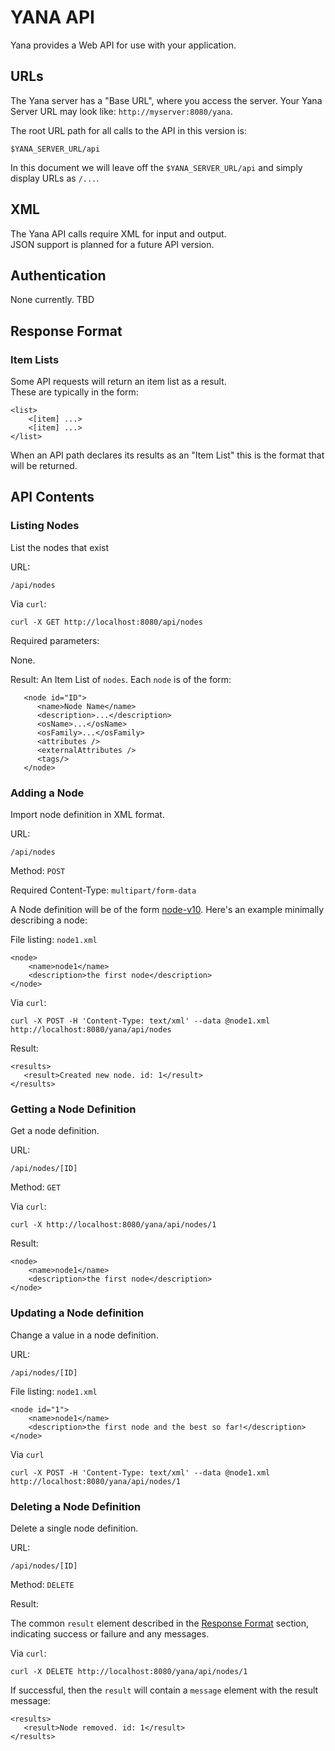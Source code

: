 # YANA API

Yana provides a Web API for use with your application.
 
## URLs

The Yana server has a "Base URL", where you access the server. 
Your Yana Server URL may look like: `http://myserver:8080/yana`.

The root URL path for all calls to the API in this version is:

    $YANA_SERVER_URL/api

In this document we will leave off the `$YANA_SERVER_URL/api` 
and simply display URLs as `/...`.

## XML

The Yana API calls require XML for input and output.  
JSON support is planned for a future API version.

## Authentication

None currently. TBD

## Response Format

### Item Lists ###

Some API requests will return an item list as a result.  
These are typically in the form:

    <list>
        <[item] ...>
        <[item] ...>
    </list>

When an API path declares its results as an "Item List" this 
is the format that will be returned.


## API Contents

### Listing Nodes

List the nodes that exist

URL:

    /api/nodes

Via `curl`:

    curl -X GET http://localhost:8080/api/nodes

Required parameters:

None.

Result: An Item List of `nodes`. Each `node` is of the form:


       <node id="ID">
          <name>Node Name</name>
          <description>...</description>
          <osName>...</osName>
          <osFamily>...</osFamily>
          <attributes />
          <externalAttributes />
          <tags/>
       </node>

   
### Adding a Node ###

Import node definition in XML format.

URL:

    /api/nodes

Method: `POST`

Required Content-Type: `multipart/form-data`

A Node definition will be of the form [node-v10](node-v10.html). 
Here's an example minimally describing a node:

File listing: `node1.xml`

    <node>
        <name>node1</name>
        <description>the first node</description>
    </node>

Via `curl`:

    curl -X POST -H 'Content-Type: text/xml' --data @node1.xml http://localhost:8080/yana/api/nodes

Result:

    <results>
       <result>Created new node. id: 1</result>
    </results>

### Getting a Node Definition ###

Get a node definition.

URL:

    /api/nodes/[ID]

Method: `GET`

Via `curl`:

    curl -X http://localhost:8080/yana/api/nodes/1
    
Result:

    <node>
        <name>node1</name>
        <description>the first node</description>
    </node>    

### Updating a Node definition 

Change a value in a node definition.

URL:

    /api/nodes/[ID]

File listing: `node1.xml`

    <node id="1">
        <name>node1</name>
        <description>the first node and the best so far!</description>
    </node>

Via `curl`

    curl -X POST -H 'Content-Type: text/xml' --data @node1.xml http://localhost:8080/yana/api/nodes/1

    
### Deleting a Node Definition ###

Delete a single node definition.

URL:

    /api/nodes/[ID]

Method: `DELETE`

Result:

The common `result` element described in the 
[Response Format](#response-format) section, 
indicating success or failure and any messages.

Via `curl`:

    curl -X DELETE http://localhost:8080/yana/api/nodes/1

If successful, then the `result` will contain a `message`
element with the result message:

    <results>
       <result>Node removed. id: 1</result>
    </results>


